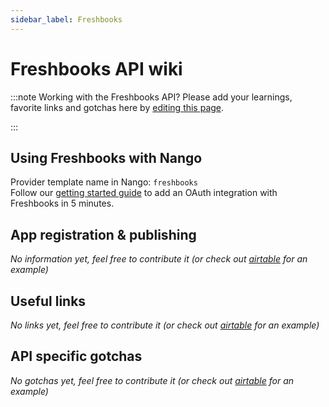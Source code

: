 ```yaml
---
sidebar_label: Freshbooks
---
```

# Freshbooks API wiki

:::note Working with the Freshbooks API?
Please add your learnings, favorite links and gotchas here by [editing this page](https://github.com/nangohq/nango/tree/main/docs/docs/providers/freshbooks.md).  

:::

## Using Freshbooks with Nango
Provider template name in Nango: `freshbooks`  
Follow our [getting started guide](../reference/guide.md) to add an OAuth integration with Freshbooks in 5 minutes.

## App registration & publishing
*No information yet, feel free to contribute it (or check out [airtable](airtable.md) for an example)*


## Useful links
*No links yet, feel free to contribute it (or check out [airtable](airtable.md) for an example)*

## API specific gotchas
*No gotchas yet, feel free to contribute it (or check out [airtable](airtable.md) for an example)*

